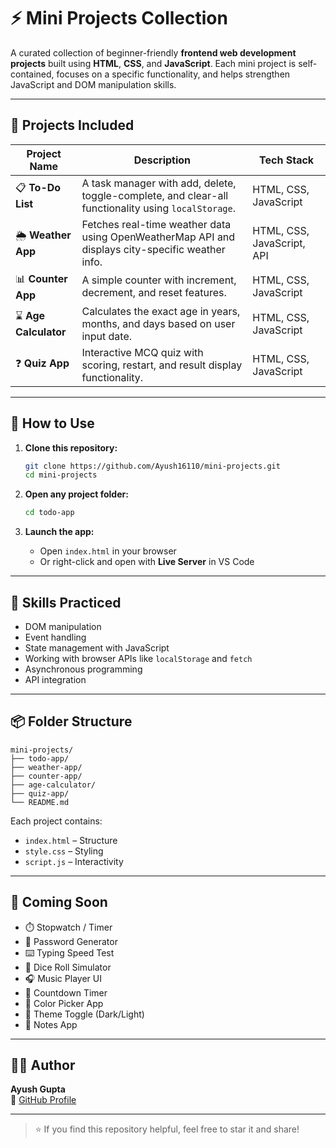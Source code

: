 # ⚡ Mini Projects Collection

A curated collection of beginner-friendly **frontend web development projects** built using **HTML**, **CSS**, and **JavaScript**. Each mini project is self-contained, focuses on a specific functionality, and helps strengthen JavaScript and DOM manipulation skills.

---

## 📁 Projects Included

| Project Name      | Description                                                                 | Tech Stack          |
|-------------------|-----------------------------------------------------------------------------|---------------------|
| 📋 **To-Do List**        | A task manager with add, delete, toggle-complete, and clear-all functionality using `localStorage`. | HTML, CSS, JavaScript |
| 🌦️ **Weather App**       | Fetches real-time weather data using OpenWeatherMap API and displays city-specific weather info. | HTML, CSS, JavaScript, API |
| 📊 **Counter App**       | A simple counter with increment, decrement, and reset features.        | HTML, CSS, JavaScript |
| ⌛ **Age Calculator**    | Calculates the exact age in years, months, and days based on user input date. | HTML, CSS, JavaScript |
| ❓ **Quiz App**          | Interactive MCQ quiz with scoring, restart, and result display functionality. | HTML, CSS, JavaScript |

---

## 🚀 How to Use

1. **Clone this repository:**

   ```bash
   git clone https://github.com/Ayush16110/mini-projects.git
   cd mini-projects
   ```

2. **Open any project folder:**

   ```bash
   cd todo-app
   ```

3. **Launch the app:**

   - Open `index.html` in your browser
   - Or right-click and open with **Live Server** in VS Code

---

## 🎯 Skills Practiced

- DOM manipulation
- Event handling
- State management with JavaScript
- Working with browser APIs like `localStorage` and `fetch`
- Asynchronous programming
- API integration

---

## 📦 Folder Structure

```
mini-projects/
├── todo-app/
├── weather-app/
├── counter-app/
├── age-calculator/
├── quiz-app/
└── README.md
```

Each project contains:
- `index.html` – Structure
- `style.css` – Styling
- `script.js` – Interactivity

---

## 🧠 Coming Soon

- ⏱️ Stopwatch / Timer  
- 🔐 Password Generator  
- ⌨️ Typing Speed Test  
- 🎲 Dice Roll Simulator  
- 🎧 Music Player UI  
- 📅 Countdown Timer  
- 🎨 Color Picker App  
- 🌈 Theme Toggle (Dark/Light)  
- 📝 Notes App  

---

## 🙋‍♂️ Author

**Ayush Gupta**  
🔗 [GitHub Profile](https://github.com/Ayush16110)

---

> ⭐ If you find this repository helpful, feel free to star it and share!

